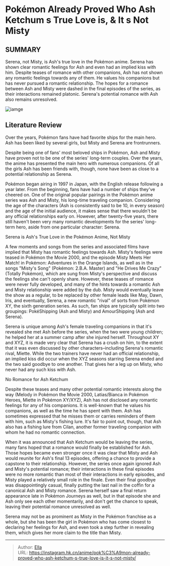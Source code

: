 # Pokémon Already Proved Who Ash Ketchum s True Love is, &amp; It s Not Misty


## SUMMARY 



  Serena, not Misty, is Ash&#39;s true love in the Pokémon anime. Serena has shown clear romantic feelings for Ash and even had an implied kiss with him.   Despite teases of romance with other companions, Ash has not shown any romantic feelings towards any of them. He values his companions but has never pursued a romantic relationship.   The hopes for a romance between Ash and Misty were dashed in the final episodes of the series, as their interactions remained platonic. Serena&#39;s potential romance with Ash also remains unresolved.  

![iamge](https://static1.srcdn.com/wordpress/wp-content/uploads/2021/07/Pok--mon-Ash-and-Misty.jpg)

## Literature Review

Over the years, Pokémon fans have had favorite ships for the main hero. Ash has been liked by several girls, but Misty and Serena are frontrunners.




Despite being one of fans&#39; most beloved ships in Pokémon, Ash and Misty have proven not to be one of the series&#39; long-term couples. Over the years, the anime has presented the main hero with numerous companions. Of all the girls Ash has been friends with, though, none have been as close to a potential relationship as Serena.




Pokémon began airing in 1997 in Japan, with the English release following a year later. From the beginning, fans have had a number of ships they&#39;ve cheered on. One of the original popular pairings in the Pokémon anime series was Ash and Misty, his long-time traveling companion. Considering the age of the characters (Ash is consistently said to be 10, in every season) and the age of the initial audience, it makes sense that there wouldn&#39;t be any official relationships early on. However, after twenty-five years, there still haven&#39;t been very many romantic developments for the series&#39; long-term hero, aside from one particular character: Serena.


 Serena is Ash&#39;s True Love in the Pokémon Anime, Not Misty 
          

A few moments and songs from the series and associated films have implied that Misty has romantic feelings towards Ash. Misty&#39;s feelings were teased in Pokémon the Movie 2000, and the episode Misty Meets Her Match! in Pokémon: Adventures in the Orange Islands, as well as in the songs &#34;Misty&#39;s Song&#34; (Pokémon: 2.B.A. Master) and &#34;He Drives Me Crazy&#34; (Totally Pokémon), which are sung from Misty&#39;s perspective and discuss the feelings she can&#39;t openly share. However, these teases of romance were never fully developed, and many of the hints towards a romantic Ash and Misty relationship were added by the dub. Misty would eventually leave the show as a regular, to be replaced by other female leads like May, Dawn, Iris, and eventually, Serena, a new romantic &#34;rival&#34; of sorts from Pokémon XY, the sixth generation series. As such, fan ships are typically split into two groupings: PokéShipping (Ash and Misty) and AmourShipping (Ash and Serena).




Serena is unique among Ash&#39;s female traveling companions in that it&#39;s revealed she met Ash before the series, when the two were young children; he helped her at a summer camp after she injured herself. Throughout XY and XYZ, it is made very clear that Serena has a crush on him, to the extent that it was even discussed by other characters–including Serena&#39;s romantic rival, Miette. While the two trainers have never had an official relationship, an implied kiss did occur when the XYZ seasons starring Serena ended and the two said goodbye to one another. That gives her a leg up on Misty, who never had any such kiss with Ash.



 No Romance for Ash Ketchum 
          

Despite these teases and many other potential romantic interests along the way (Melody in Pokémon the Movie 2000, Latias/Bianca in Pokémon Heroes, Miette in Pokémon XY/XYZ), Ash has not disclosed any romantic feelings for any of his companions. It is well-known that he values his companions, as well as the time he has spent with them. Ash has sometimes expressed that he misses them or carries reminders of them with him, such as Misty&#39;s fishing lure. It&#39;s fair to point out, though, that Ash also has a fishing lure from Cilan, another former traveling companion with whom he had no romantic connection.




When it was announced that Ash Ketchum would be leaving the series, many fans hoped that a romance would finally be established for Ash. Those hopes became even stronger once it was clear that Misty and Ash would reunite for Ash&#39;s final 13 episodes, offering a chance to provide a capstone to their relationship. However, the series once again ignored Ash and Misty&#39;s potential romance; their interactions in these final episodes were no more romantic than most of their interactions in early episodes, and Misty played a relatively small role in the finale. Even their final goodbye was disappointingly casual, finally putting the last nail in the coffin for a canonical Ash and Misty romance. Serena herself saw a final return appearance late in Pokémon Journeys as well, but in that episode she and Ash only see each other momentarily, and don&#39;t get the chance to speak, leaving their potential romance unresolved as well.

Serena may not be as prominent as Misty in the Pokémon franchise as a whole, but she has been the girl in Pokémon who has come closest to declaring her feelings for Ash, and even took a step further in revealing them, which gives her more claim to the title than Misty.






---

> Author: [Ella](https://instagram.hk.cn/)  
> URL: https://instagram.hk.cn/anime/pok%C3%A9mon-already-proved-who-ash-ketchum-s-true-love-is-it-s-not-misty/  

